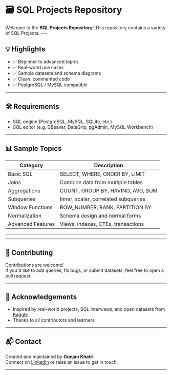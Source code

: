 # 🗃️ SQL Projects Repository

Welcome to the **SQL Projects Repository**! This repository contains a variety of SQL Projects. ---
## 💡 Highlights

- ✅ Beginner to advanced topics  
- ✅ Real-world use cases  
- ✅ Sample datasets and schema diagrams  
- ✅ Clean, commented code  
- ✅ PostgreSQL / MySQL compatible  

---

## 🛠️ Requirements

- SQL engine (PostgreSQL, MySQL, SQLite, etc.)  
- SQL editor (e.g. DBeaver, DataGrip, pgAdmin, MySQL Workbench)

---


## 📊 Sample Topics

| Category            | Description                            |
|---------------------|----------------------------------------|
| Basic SQL           | SELECT, WHERE, ORDER BY, LIMIT         |
| Joins               | Combine data from multiple tables       |
| Aggregations        | COUNT, GROUP BY, HAVING, AVG, SUM      |
| Subqueries          | Inner, scalar, correlated subqueries   |
| Window Functions    | ROW_NUMBER, RANK, PARTITION BY         |
| Normalization       | Schema design and normal forms         |
| Advanced Features   | Views, indexes, CTEs, transactions     |

---


---

## 🤝 Contributing

Contributions are welcome!  
If you'd like to add queries, fix bugs, or submit datasets, feel free to open a pull request.

---



## 🙌 Acknowledgements

- Inspired by real-world projects, SQL interviews, and open datasets from [Kaggle](https://www.kaggle.com/)
- Thanks to all contributors and learners

---

## 📬 Contact

Created and maintained by **Gunjan Khatri**  
Connect on [LinkedIn](https://www.linkedin.com/in/gunjan-khatri-b6053a203/) or raise an issue to get in touch.

---
